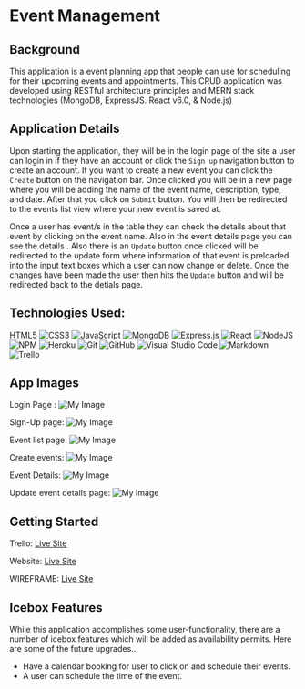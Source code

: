 # Event Management

## Background 
This application is a event planning app that people can use for scheduling for their upcoming events and appointments. This CRUD application was developed using RESTful architecture principles and MERN stack technologies (MongoDB, ExpressJS. React v6.0, & Node.js)

## Application Details 
Upon starting the application, they will be in the login page of the site a user can login in if they have an account or click the `Sign up` navigation button to create an account.
If you want to create a new event you can click the `Create` button on the navigation bar. Once clicked you will be in a new page where you will be adding the name of the event name, description, type, and date. After that you click on `Submit` button. You will then be redirected to the events list view where your new event is saved at.

Once a user has event/s in the table they can check the details about that event by clicking on the event name. Also in the event details page you can see the details . Also there is an `Update` button once clicked will be redirected to the update form where information of that event is preloaded into the input text boxes which a user can now change or delete. Once the changes have been made the user then hits the `Update` button and will be redirected back to the detials page.



## Technologies Used:
[HTML5](https://img.shields.io/badge/html5-%23E34F26.svg?style=for-the-badge&logo=html5&logoColor=white)
![CSS3](https://img.shields.io/badge/css3-%231572B6.svg?style=for-the-badge&logo=css3&logoColor=white)
![JavaScript](https://img.shields.io/badge/javascript-%23323330.svg?style=for-the-badge&logo=javascript&logoColor=%23F7DF1E)
![MongoDB](https://img.shields.io/badge/MongoDB-%234ea94b.svg?style=for-the-badge&logo=mongodb&logoColor=white)
![Express.js](https://img.shields.io/badge/express.js-%23404d59.svg?style=for-the-badge&logo=express&logoColor=%2361DAFB)
![React](https://img.shields.io/badge/react-%23404d59.svg?style=for-the-badge&logo=react&logoColor=%2361DAFB)
![NodeJS](https://img.shields.io/badge/node.js-6DA55F?style=for-the-badge&logo=node.js&logoColor=white)
![NPM](https://img.shields.io/badge/NPM-%23000000.svg?style=for-the-badge&logo=npm&logoColor=white)
![Heroku](https://img.shields.io/badge/heroku-%23430098.svg?style=for-the-badge&logo=heroku&logoColor=white)
![Git](https://img.shields.io/badge/git-%23F05033.svg?style=for-the-badge&logo=git&logoColor=white)
![GitHub](https://img.shields.io/badge/github-%23121011.svg?style=for-the-badge&logo=github&logoColor=white)
![Visual Studio Code](https://img.shields.io/badge/Visual%20Studio%20Code-0078d7.svg?style=for-the-badge&logo=visual-studio-code&logoColor=white)
![Markdown](https://img.shields.io/badge/markdown-%23000000.svg?style=for-the-badge&logo=markdown&logoColor=white)
![Trello](https://img.shields.io/badge/Trello-%23026AA7.svg?style=for-the-badge&logo=Trello&logoColor=white)



## App Images

Login Page : ![My Image](/event-management/static/images/Screenshot%202023-02-18%20at%2012.35.55%20AM.png)


Sign-Up page:
![My Image](/event-management/static/images/Screenshot%202023-02-18%20at%2012.32.45%20AM.png)

Event list page:
![My Image](/event-management/static/images/Screenshot%202023-02-18%20at%2012.37.24%20AM.png)


Create events:
![My Image](/event-management/static/images/Screenshot%202023-02-18%20at%2012.38.16%20AM.png)


Event Details:
![My Image](/event-management/static/images/Screenshot%202023-02-18%20at%2012.39.01%20AM.png)


Update event details page:
![My Image](/event-management/static/images/Screenshot%202023-02-18%20at%2012.40.00%20AM.png)




## Getting Started

Trello:
[Live Site](https://trello.com/b/bCExlnZn/event-management)

Website:
[Live Site](https://event-management30.herokuapp.com/login)

WIREFRAME:
[Live Site](https://app.diagrams.net/#G1IBXU4vuw696PzW8W7UJucM7qInzCZvXR)



## Icebox Features 
While this application accomplishes some user-functionality, there are a number of icebox features which will be added as availability permits. Here are some of the future upgrades...

- Have a calendar booking for user to click on and schedule their events.
- A user can schedule the time of the event.
